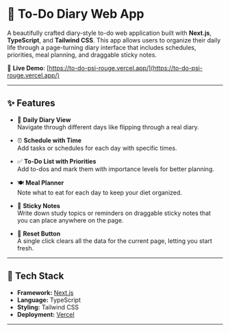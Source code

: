 # 📔 To-Do Diary Web App

A beautifully crafted diary-style to-do web application built with **Next.js**, **TypeScript**, and **Tailwind CSS**. This app allows users to organize their daily life through a page-turning diary interface that includes schedules, priorities, meal planning, and draggable sticky notes.

🔗 **Live Demo**: [https://to-do-psi-rouge.vercel.app/](https://to-do-psi-rouge.vercel.app/)

---

## ✨ Features

- 📅 **Daily Diary View**  
  Navigate through different days like flipping through a real diary.

- ⏰ **Schedule with Time**  
  Add tasks or schedules for each day with specific times.

- ✅ **To-Do List with Priorities**  
  Add to-dos and mark them with importance levels for better planning.

- 🍽️ **Meal Planner**  
  Note what to eat for each day to keep your diet organized.

- 📌 **Sticky Notes**  
  Write down study topics or reminders on draggable sticky notes that you can place anywhere on the page.

- 🔄 **Reset Button**  
  A single click clears all the data for the current page, letting you start fresh.

---

## 🚀 Tech Stack

- **Framework:** [Next.js](https://nextjs.org/)
- **Language:** TypeScript
- **Styling:** Tailwind CSS
- **Deployment:** [Vercel](https://vercel.com/)

---
